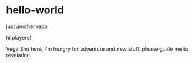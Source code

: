 # hello-world
just another repo

hi players!

Vega Shu here, i'm hungry for adventure and new stuff. please guide me to revelation. 

